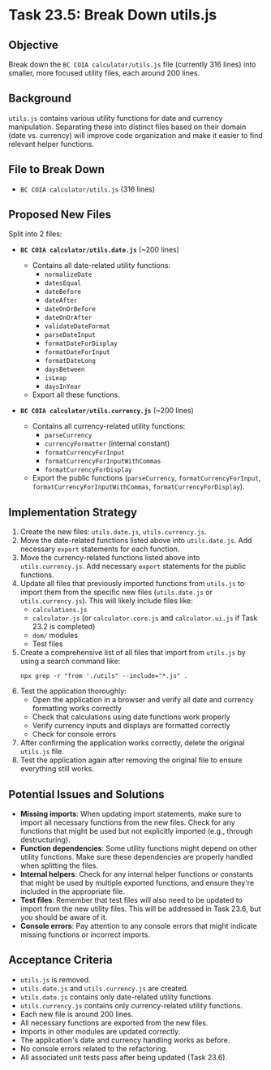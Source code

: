 # Task 23.5: Break Down utils.js

## Objective
Break down the `BC COIA calculator/utils.js` file (currently 316 lines) into smaller, more focused utility files, each around 200 lines.

## Background
`utils.js` contains various utility functions for date and currency manipulation. Separating these into distinct files based on their domain (date vs. currency) will improve code organization and make it easier to find relevant helper functions.

## File to Break Down
- `BC COIA calculator/utils.js` (316 lines)

## Proposed New Files

Split into 2 files:
- **`BC COIA calculator/utils.date.js`** (~200 lines)
  - Contains all date-related utility functions:
    - `normalizeDate`
    - `datesEqual`
    - `dateBefore`
    - `dateAfter`
    - `dateOnOrBefore`
    - `dateOnOrAfter`
    - `validateDateFormat`
    - `parseDateInput`
    - `formatDateForDisplay`
    - `formatDateForInput`
    - `formatDateLong`
    - `daysBetween`
    - `isLeap`
    - `daysInYear`
  - Export all these functions.

- **`BC COIA calculator/utils.currency.js`** (~200 lines)
  - Contains all currency-related utility functions:
    - `parseCurrency`
    - `currencyFormatter` (internal constant)
    - `formatCurrencyForInput`
    - `formatCurrencyForInputWithCommas`
    - `formatCurrencyForDisplay`
  - Export the public functions (`parseCurrency`, `formatCurrencyForInput`, `formatCurrencyForInputWithCommas`, `formatCurrencyForDisplay`).

## Implementation Strategy

1. Create the new files: `utils.date.js`, `utils.currency.js`.
2. Move the date-related functions listed above into `utils.date.js`. Add necessary `export` statements for each function.
3. Move the currency-related functions listed above into `utils.currency.js`. Add necessary `export` statements for the public functions.
4. Update all files that previously imported functions from `utils.js` to import them from the specific new files (`utils.date.js` or `utils.currency.js`). This will likely include files like:
   - `calculations.js`
   - `calculator.js` (or `calculator.core.js` and `calculator.ui.js` if Task 23.2 is completed)
   - `dom/` modules
   - Test files
5. Create a comprehensive list of all files that import from `utils.js` by using a search command like:
   ```
   npx grep -r "from './utils" --include="*.js" .
   ```
6. Test the application thoroughly:
   - Open the application in a browser and verify all date and currency formatting works correctly
   - Check that calculations using date functions work properly
   - Verify currency inputs and displays are formatted correctly
   - Check for console errors
7. After confirming the application works correctly, delete the original `utils.js` file.
8. Test the application again after removing the original file to ensure everything still works.

## Potential Issues and Solutions

- **Missing imports**: When updating import statements, make sure to import all necessary functions from the new files. Check for any functions that might be used but not explicitly imported (e.g., through destructuring).
- **Function dependencies**: Some utility functions might depend on other utility functions. Make sure these dependencies are properly handled when splitting the files.
- **Internal helpers**: Check for any internal helper functions or constants that might be used by multiple exported functions, and ensure they're included in the appropriate file.
- **Test files**: Remember that test files will also need to be updated to import from the new utility files. This will be addressed in Task 23.6, but you should be aware of it.
- **Console errors**: Pay attention to any console errors that might indicate missing functions or incorrect imports.

## Acceptance Criteria

- `utils.js` is removed.
- `utils.date.js` and `utils.currency.js` are created.
- `utils.date.js` contains only date-related utility functions.
- `utils.currency.js` contains only currency-related utility functions.
- Each new file is around 200 lines.
- All necessary functions are exported from the new files.
- Imports in other modules are updated correctly.
- The application's date and currency handling works as before.
- No console errors related to the refactoring.
- All associated unit tests pass after being updated (Task 23.6).

